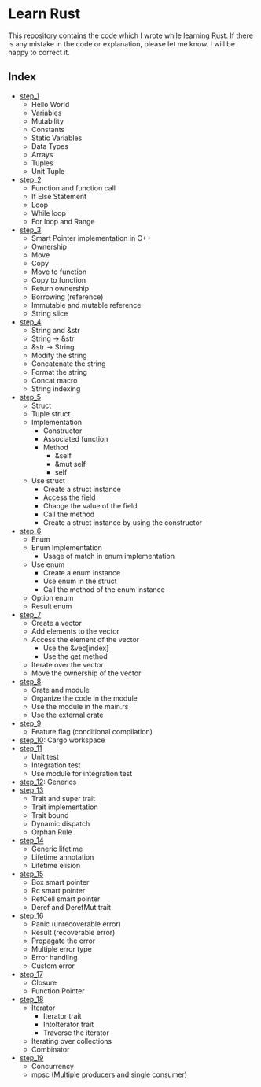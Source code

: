 # Learn Rust

This repository contains the code which I wrote while learning Rust. If there is any mistake in the code or explanation, please let me know. I will be happy to correct it.

## Index

- [step_1](step_1)
  - Hello World
  - Variables
  - Mutability
  - Constants
  - Static Variables
  - Data Types
  - Arrays
  - Tuples
  - Unit Tuple
- [step_2](step_2)
  - Function and function call
  - If Else Statement
  - Loop
  - While loop
  - For loop and Range
- [step_3](step_3)
  - Smart Pointer implementation in C++
  - Ownership
  - Move
  - Copy
  - Move to function
  - Copy to function
  - Return ownership
  - Borrowing (reference)
  - Immutable and mutable reference
  - String slice
- [step_4](step_4)
  - String and &str
  - String -> &str
  - &str -> String
  - Modify the string
  - Concatenate the string
  - Format the string
  - Concat macro
  - String indexing
- [step_5](step_5)
  - Struct
  - Tuple struct
  - Implementation
    - Constructor
    - Associated function
    - Method
      - &self
      - &mut self
      - self
  - Use struct
    - Create a struct instance
    - Access the field
    - Change the value of the field
    - Call the method
    - Create a struct instance by using the constructor
- [step_6](step_6)
  - Enum
  - Enum Implementation
    - Usage of match in enum implementation
  - Use enum
    - Create a enum instance
    - Use enum in the struct
    - Call the method of the enum instance
  - Option enum
  - Result enum
- [step_7](step_7)
  - Create a vector
  - Add elements to the vector
  - Access the element of the vector
    - Use the &vec[index]
    - Use the get method
  - Iterate over the vector
  - Move the ownership of the vector
- [step_8](step_8)
  - Crate and module
  - Organize the code in the module
  - Use the module in the main.rs
  - Use the external crate
- [step_9](step_9)
  - Feature flag (conditional compilation)
- [step_10](step_10): Cargo workspace
- [step_11](step_11)
  - Unit test
  - Integration test
  - Use module for integration test
- [step_12](step_12): Generics
- [step_13](step_13)
  - Trait and super trait
  - Trait implementation
  - Trait bound
  - Dynamic dispatch
  - Orphan Rule
- [step_14](step_14)
  - Generic lifetime
  - Lifetime annotation
  - Lifetime elision
- [step_15](step_15)
  - Box smart pointer
  - Rc smart pointer
  - RefCell smart pointer
  - Deref and DerefMut trait
- [step_16](step_16)
  - Panic (unrecoverable error)
  - Result (recoverable error)
  - Propagate the error
  - Multiple error type
  - Error handling
  - Custom error
- [step_17](step_17)
  - Closure
  - Function Pointer
- [step_18](step_18)
  - Iterator
    - Iterator trait
    - IntoIterator trait
    - Traverse the iterator
  - Iterating over collections
  - Combinator
- [step_19](step_19)
  - Concurrency
  - mpsc (Multiple producers and single consumer)
